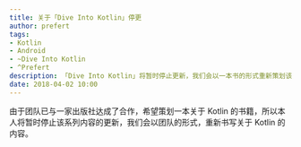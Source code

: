 ```yaml
---
title: 关于「Dive Into Kotlin」停更
author: prefert
tags:
- Kotlin
- Android
- ~Dive Into Kotlin
- ^Prefert
description: 「Dive Into Kotlin」将暂时停止更新，我们会以一本书的形式重新策划该系列的内容。
date: 2018-04-02 10:00
---
```


由于团队已与一家出版社达成了合作，希望策划一本关于 Kotlin 的书籍，所以本人将暂时停止该系列内容的更新，我们会以团队的形式，重新书写关于 Kotlin 的内容。
